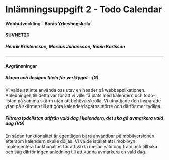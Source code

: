 # Inlämningsuppgift 2 - Todo Calendar
#### Webbutveckling - Borås Yrkeshögskola
#### SUVNET20
##### Henrik Kristensson, Marcus Johansson, Robin Karlsson
----

#### Avgränsningar
##### _Skapa och designa titeln för verktyget - (G)_
Vi valde att inte använda oss utav en header på webbapplikationen. Anledningen till detta var för att vi ville få plats med kalendern och todo-listan på samma skärm utan att behöva skrolla. Vi utnyttjade den insparade ytan på skärmen till att göra kalenderdagarna större och därför mer tydliga.
##### _Filtrera todolistan utifrån vald dag i kalendern, det ska gå avmarkera vald dag (VG)_
En sådan funktionalitet är egentligen bara användbar på mobilversionen eftersom kalendern skulle döljas. Vi valde istället att i mobilvyn implementera funktionalitet för att växla mellan vald dag fram och tillbaka och såg därför ingen anledning till att kunna avmarkera en vald dag.